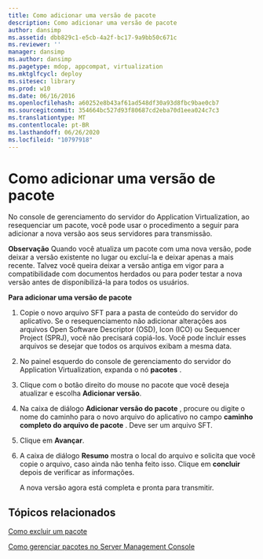 ```yaml
---
title: Como adicionar uma versão de pacote
description: Como adicionar uma versão de pacote
author: dansimp
ms.assetid: dbb829c1-e5cb-4a2f-bc17-9a9bb50c671c
ms.reviewer: ''
manager: dansimp
ms.author: dansimp
ms.pagetype: mdop, appcompat, virtualization
ms.mktglfcycl: deploy
ms.sitesec: library
ms.prod: w10
ms.date: 06/16/2016
ms.openlocfilehash: a60252e8b43af61ad548df30a93d8fbc9bae0cb7
ms.sourcegitcommit: 354664bc527d93f80687cd2eba70d1eea024c7c3
ms.translationtype: MT
ms.contentlocale: pt-BR
ms.lasthandoff: 06/26/2020
ms.locfileid: "10797918"
---
```

# Como adicionar uma versão de pacote


No console de gerenciamento do servidor do Application Virtualization, ao resequenciar um pacote, você pode usar o procedimento a seguir para adicionar a nova versão aos seus servidores para transmissão.

**Observação**  Quando você atualiza um pacote com uma nova versão, pode deixar a versão existente no lugar ou excluí-la e deixar apenas a mais recente. Talvez você queira deixar a versão antiga em vigor para a compatibilidade com documentos herdados ou para poder testar a nova versão antes de disponibilizá-la para todos os usuários.

 

**Para adicionar uma versão de pacote**

1.  Copie o novo arquivo SFT para a pasta de conteúdo do servidor do aplicativo. Se o resequenciamento não adicionar alterações aos arquivos Open Software Descriptor (OSD), Icon (ICO) ou Sequencer Project (SPRJ), você não precisará copiá-los. Você pode incluir esses arquivos se desejar que todos os arquivos exibam a mesma data.

2.  No painel esquerdo do console de gerenciamento do servidor do Application Virtualization, expanda o nó **pacotes** .

3.  Clique com o botão direito do mouse no pacote que você deseja atualizar e escolha **Adicionar versão**.

4.  Na caixa de diálogo **Adicionar versão do pacote** , procure ou digite o nome do caminho para o novo arquivo do aplicativo no campo **caminho completo do arquivo de pacote** . Deve ser um arquivo SFT.

5.  Clique em **Avançar**.

6.  A caixa de diálogo **Resumo** mostra o local do arquivo e solicita que você copie o arquivo, caso ainda não tenha feito isso. Clique em **concluir** depois de verificar as informações.

    A nova versão agora está completa e pronta para transmitir.

## Tópicos relacionados


[Como excluir um pacote](how-to-delete-a-packageserver.md)

[Como gerenciar pacotes no Server Management Console](how-to-manage-packages-in-the-server-management-console.md)

 

 





